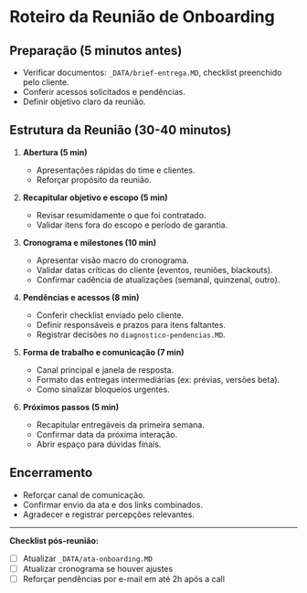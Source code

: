 # Roteiro da Reunião de Onboarding

## Preparação (5 minutos antes)

- Verificar documentos: `_DATA/brief-entrega.MD`, checklist preenchido pelo cliente.
- Conferir acessos solicitados e pendências.
- Definir objetivo claro da reunião.

## Estrutura da Reunião (30-40 minutos)

1. **Abertura (5 min)**
   - Apresentações rápidas do time e clientes.
   - Reforçar propósito da reunião.

2. **Recapitular objetivo e escopo (5 min)**
   - Revisar resumidamente o que foi contratado.
   - Validar itens fora do escopo e período de garantia.

3. **Cronograma e milestones (10 min)**
   - Apresentar visão macro do cronograma.
   - Validar datas críticas do cliente (eventos, reuniões, blackouts).
   - Confirmar cadência de atualizações (semanal, quinzenal, outro).

4. **Pendências e acessos (8 min)**
   - Conferir checklist enviado pelo cliente.
   - Definir responsáveis e prazos para itens faltantes.
   - Registrar decisões no `diagnostico-pendencias.MD`.

5. **Forma de trabalho e comunicação (7 min)**
   - Canal principal e janela de resposta.
   - Formato das entregas intermediárias (ex: prévias, versões beta).
   - Como sinalizar bloqueios urgentes.

6. **Próximos passos (5 min)**
   - Recapitular entregáveis da primeira semana.
   - Confirmar data da próxima interação.
   - Abrir espaço para dúvidas finais.

## Encerramento

- Reforçar canal de comunicação.
- Confirmar envio da ata e dos links combinados.
- Agradecer e registrar percepções relevantes.

---

**Checklist pós-reunião:**  
- [ ] Atualizar `_DATA/ata-onboarding.MD`  
- [ ] Atualizar cronograma se houver ajustes  
- [ ] Reforçar pendências por e-mail em até 2h após a call  
